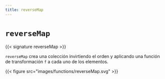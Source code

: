 ```yaml
---
title: reverseMap
---
```


# `reverseMap`

{{< signature reverseMap >}}

`reverseMap` crea una colección invirtiendo el orden y aplicando una función de transformación `f` a cada uno de los elementos.

{{< figure src="images/functions/reverseMap.svg" >}}
